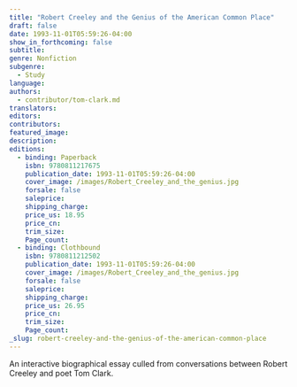 ```yaml
---
title: "Robert Creeley and the Genius of the American Common Place"
draft: false
date: 1993-11-01T05:59:26-04:00
show_in_forthcoming: false
subtitle:
genre: Nonfiction
subgenre:
  - Study
language:
authors:
  - contributor/tom-clark.md
translators:
editors:
contributors:
featured_image:
description:
editions:
  - binding: Paperback
    isbn: 9780811217675
    publication_date: 1993-11-01T05:59:26-04:00
    cover_image: /images/Robert_Creeley_and_the_genius.jpg
    forsale: false
    saleprice:
    shipping_charge:
    price_us: 18.95
    price_cn:
    trim_size:
    Page_count:
  - binding: Clothbound
    isbn: 9780811212502
    publication_date: 1993-11-01T05:59:26-04:00
    cover_image: /images/Robert_Creeley_and_the_genius.jpg
    forsale: false
    saleprice:
    shipping_charge:
    price_us: 26.95
    price_cn:
    trim_size:
    Page_count:
_slug: robert-creeley-and-the-genius-of-the-american-common-place
---
```


An interactive biographical essay culled from conversations between Robert Creeley and poet Tom Clark.

